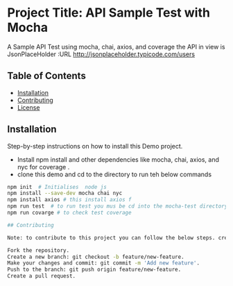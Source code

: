 # Project Title: API Sample Test with Mocha

A Sample API Test using mocha, chai, axios, and coverage the API in view is JsonPlaceHolder :URL http://jsonplaceholder.typicode.com/users  

## Table of Contents

- [Installation](#installation)
- [Contributing](#contributing)
- [License](#license)

## Installation

 Step-by-step instructions on how to install this  Demo project. 
- Install npm install and other dependencies like mocha, chai, axios, and nyc for coverage .
- clone this demo and cd to the directory to run teh below commands


```bash
npm init  # Initialises  node js 
npm install --save-dev mocha chai nyc 
npm install axios # this install axios f
npm run test  # to run test you mus be cd into the mocha-test directory
npm run covarge # to check test coverage

## Contributing

Note: to contribute to this project you can follow the below steps. create a pull requests .

Fork the repository.
Create a new branch: git checkout -b feature/new-feature.
Make your changes and commit: git commit -m 'Add new feature'.
Push to the branch: git push origin feature/new-feature.
Create a pull request.

